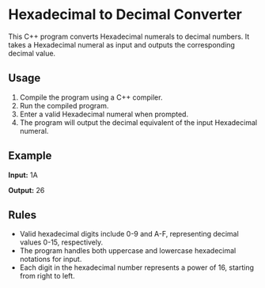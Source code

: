 # Hexadecimal to Decimal Converter

This C++ program converts Hexadecimal numerals to decimal numbers. It takes a Hexadecimal numeral as input and outputs the corresponding decimal value.

## Usage

1. Compile the program using a C++ compiler.
2. Run the compiled program.
3. Enter a valid Hexadecimal numeral when prompted.
4. The program will output the decimal equivalent of the input Hexadecimal numeral.

## Example

**Input:**
1A

**Output:**
26

## Rules

- Valid hexadecimal digits include 0-9 and A-F, representing decimal values 0-15, respectively.
- The program handles both uppercase and lowercase hexadecimal notations for input.
- Each digit in the hexadecimal number represents a power of 16, starting from right to left.